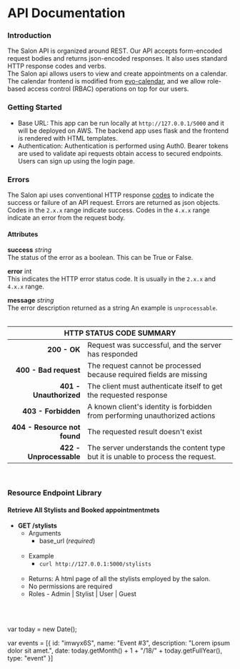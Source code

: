 # API Documentation
### Introduction
The Salon API is organized around REST. Our API accepts form-encoded request bodies and returns json-encoded responses. It also uses standard HTTP response codes and verbs. <br>
The Salon api allows users to view and create appointments on a calendar. The calendar frontend is modified from [evo-calendar](https://edlynvillegas.github.io/evo-calendar/), and we allow role-based access control (RBAC) operations on top for our users.

### Getting Started
- Base URL: This app can be run locally at `http://127.0.0.1/5000` and it will be deployed on AWS. The backend app uses flask and the frontend is rendered with HTML templates.
- Authentication: Authentication is performed using Auth0. Bearer tokens are used to validate api requests obtain access to secured endpoints. Users can sign up using the login page.

### Errors
The Salon api uses conventional HTTP response [codes](https://developer.mozilla.org/en-US/docs/Web/HTTP/Status#redirection_messages) to indicate the success or failure of an API request. Errors are returned as json objects. Codes in the `2.x.x` range indicate success. Codes in the `4.x.x` range indicate an error from the request body.

#### Attributes
**success** *string* <br>
The status of the error as a boolean. This can be True or False. <br>

**error** int <br>
This indicates the HTTP error status code. It is usually in the `2.x.x` and `4.x.x` range. <br>

**message** *string* <br>
The error description returned as a string An example is `unprocessable`. <br><br>

<table>
    <thead>
        <tr>
            <th colspan=2 style="text-align: center;">HTTP STATUS CODE SUMMARY</th>
        </tr>
    </thead>
    <tbody>
        <tr>
            <td style="text-align: right;"><b>200 - OK</b></td>
            <td style="text-align: left;">Request was successful, and the server has responded</td>
        </tr>
        <tr>
            <td style="text-align: right;"><b>400 - Bad request</b></td>
            <td style="text-align: left;">The request cannot be processed because required fields are missing</td>
        </tr>
        <tr>
            <td style="text-align: right;"><b>401 - Unauthorized</b></td>
            <td style="text-align: left;">The client must authenticate itself to get the requested response</td>
        </tr>
        <tr>
            <td style="text-align: right;"><b>403 - Forbidden</b></td>
            <td style="text-align: left;">A known client's identity is forbidden from performing unauthorized actions</td>
        </tr>
        <tr>
            <td style="text-align: right;"><b>404 - Resource not found</b></td>
            <td style="text-align: left;">The requested result doesn't exist</td>
        </tr>
        <tr>
            <td style="text-align: right;"><b>422 - Unprocessable</b></td>
            <td style="text-align: left;">The server understands the content type but it is unable to process the request.</td>
        </tr>
    </tbody>
</table>

<br>

### Resource Endpoint Library
#### Retrieve All Stylists and Booked appointmentmets
- **GET /stylists**
    - Arguments
        - base_url (*required*) <br><br>
    - Example
        - `curl http://127.0.0.1:5000/stylists` <br><br>
    - Returns: A html page of all the stylists employed by the salon.
    - No permissions are required
    - Roles - Admin | Stylist | User | Guest


<br><br>

var today = new Date();

var events = [{
    id: "imwyx6S",
    name: "Event #3",
    description: "Lorem ipsum dolor sit amet.",
    date: today.getMonth() + 1 + "/18/" + today.getFullYear(),
    type: "event"
}]